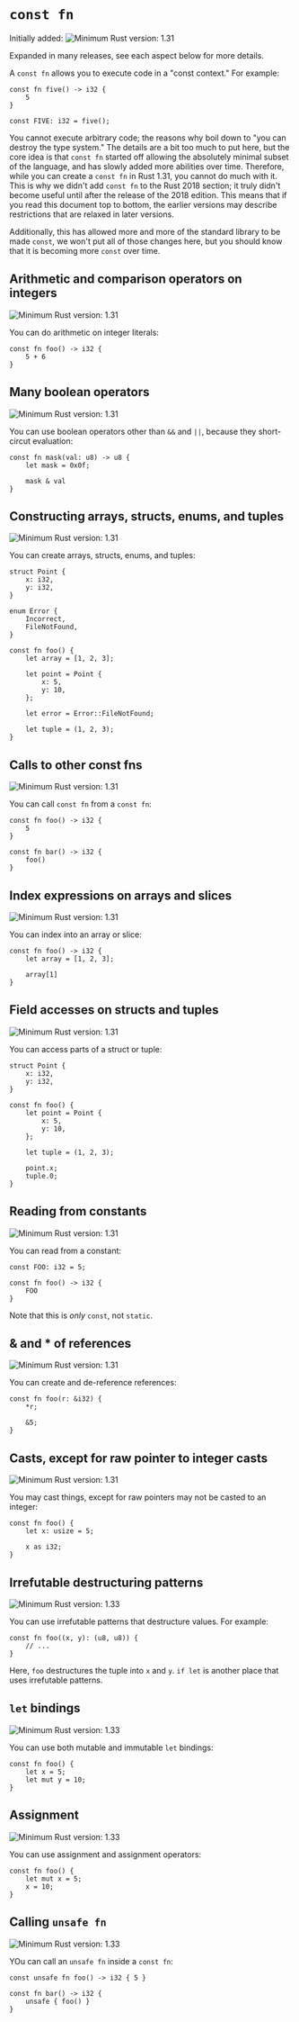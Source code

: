 # `const fn`

Initially added: ![Minimum Rust version: 1.31](https://img.shields.io/badge/Minimum%20Rust%20Version-1.31-brightgreen.svg)

Expanded in many releases, see each aspect below for more details.

A `const fn` allows you to execute code in a "const context." For example:

```
const fn five() -> i32 {
    5
}

const FIVE: i32 = five();
```

You cannot execute arbitrary code; the reasons why boil down to "you can
destroy the type system." The details are a bit too much to put here, but the
core idea is that `const fn` started off allowing the absolutely minimal
subset of the language, and has slowly added more abilities over time.
Therefore, while you can create a `const fn` in Rust 1.31, you cannot do much
with it. This is why we didn't add `const fn` to the Rust 2018 section; it
truly didn't become useful until after the release of the 2018 edition. This
means that if you read this document top to bottom, the earlier versions may
describe restrictions that are relaxed in later versions.

Additionally, this has allowed more and more of the standard library to be
made `const`, we won't put all of those changes here, but you should know
that it is becoming more `const` over time.

## Arithmetic and comparison operators on integers

![Minimum Rust version: 1.31](https://img.shields.io/badge/Minimum%20Rust%20Version-1.31-brightgreen.svg)

You can do arithmetic on integer literals:

```
const fn foo() -> i32 {
    5 + 6
}
```

## Many boolean operators

![Minimum Rust version: 1.31](https://img.shields.io/badge/Minimum%20Rust%20Version-1.31-brightgreen.svg)

You can use boolean operators other than `&&` and `||`, because they short-circut evaluation:

```
const fn mask(val: u8) -> u8 {
    let mask = 0x0f;

    mask & val
}
```

## Constructing arrays, structs, enums, and tuples

![Minimum Rust version: 1.31](https://img.shields.io/badge/Minimum%20Rust%20Version-1.31-brightgreen.svg)

You can create arrays, structs, enums, and tuples:

```
struct Point {
    x: i32,
    y: i32,
}

enum Error {
    Incorrect,
    FileNotFound,
}

const fn foo() {
    let array = [1, 2, 3];

    let point = Point {
        x: 5,
        y: 10,
    };

    let error = Error::FileNotFound;

    let tuple = (1, 2, 3);
}
```

## Calls to other const fns

![Minimum Rust version: 1.31](https://img.shields.io/badge/Minimum%20Rust%20Version-1.31-brightgreen.svg)

You can call `const fn` from a `const fn`:


```
const fn foo() -> i32 {
    5
}

const fn bar() -> i32 {
    foo()
}
```

## Index expressions on arrays and slices

![Minimum Rust version: 1.31](https://img.shields.io/badge/Minimum%20Rust%20Version-1.31-brightgreen.svg)

You can index into an array or slice:

```
const fn foo() -> i32 {
    let array = [1, 2, 3];

    array[1]
}
```

## Field accesses on structs and tuples

![Minimum Rust version: 1.31](https://img.shields.io/badge/Minimum%20Rust%20Version-1.31-brightgreen.svg)

You can access parts of a struct or tuple:

```
struct Point {
    x: i32,
    y: i32,
}

const fn foo() {
    let point = Point {
        x: 5,
        y: 10,
    };

    let tuple = (1, 2, 3);

    point.x;
    tuple.0;
}
```

## Reading from constants

![Minimum Rust version: 1.31](https://img.shields.io/badge/Minimum%20Rust%20Version-1.31-brightgreen.svg)

You can read from a constant:

```
const FOO: i32 = 5;

const fn foo() -> i32 {
    FOO
}
```

Note that this is *only* `const`, not `static`.

## & and * of references

![Minimum Rust version: 1.31](https://img.shields.io/badge/Minimum%20Rust%20Version-1.31-brightgreen.svg)

You can create and de-reference references:

```
const fn foo(r: &i32) {
    *r;

    &5;
}
```

## Casts, except for raw pointer to integer casts

![Minimum Rust version: 1.31](https://img.shields.io/badge/Minimum%20Rust%20Version-1.31-brightgreen.svg)

You may cast things, except for raw pointers may not be casted to an integer:

```
const fn foo() {
    let x: usize = 5;

    x as i32;
}
```

## Irrefutable destructuring patterns

![Minimum Rust version: 1.33](https://img.shields.io/badge/Minimum%20Rust%20Version-1.33-brightgreen.svg)

You can use irrefutable patterns that destructure values. For example:

```
const fn foo((x, y): (u8, u8)) {
    // ...
}
```

Here, `foo` destructures the tuple into `x` and `y`. `if let` is another
place that uses irrefutable patterns.

## `let` bindings

![Minimum Rust version: 1.33](https://img.shields.io/badge/Minimum%20Rust%20Version-1.33-brightgreen.svg)

You can use both mutable and immutable `let` bindings:

```
const fn foo() {
    let x = 5;
    let mut y = 10;
}
```

## Assignment

![Minimum Rust version: 1.33](https://img.shields.io/badge/Minimum%20Rust%20Version-1.33-brightgreen.svg)

You can use assignment and assignment operators:

```
const fn foo() {
    let mut x = 5;
    x = 10;
}
```

## Calling `unsafe fn`

![Minimum Rust version: 1.33](https://img.shields.io/badge/Minimum%20Rust%20Version-1.33-brightgreen.svg)

YOu can call an `unsafe fn` inside a `const fn`:

```
const unsafe fn foo() -> i32 { 5 }

const fn bar() -> i32 {
    unsafe { foo() }
}
```